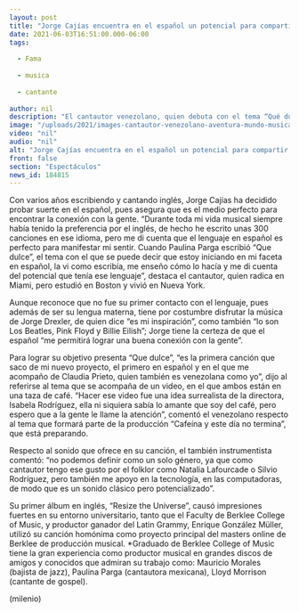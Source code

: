 ```yaml
---
layout: post
title: "Jorge Cajías encuentra en el español un potencial para compartir su sensibilidad"
date: 2021-06-03T16:51:00.000-06:00
tags:
  
  - Fama
  
  - musica
  
  - cantante
  
author: nil
description: "El cantautor venezolano, quien debuta con el tema “Qué dulce”, comparte que Jorge Drexler ha sido su principal inspiración, aunque la música de Pink Floyd, Los Beatles y Billie Eilish han enriquecido su pasión por la música."
image: "/uploads/2021/images-cantautor-venezolano-aventura-mundo-musica.jpeg"
video: "nil"
audio: "nil"
alt: "Jorge Cajías encuentra en el español un potencial para compartir su sensibilidad"
front: false
section: "Espectáculos"
news_id: 184815
---
```


Con varios años escribiendo y cantando inglés, Jorge Cajías ha decidido probar suerte en el español, pues asegura que es el medio perfecto para encontrar la conexión con la gente. “Durante toda mi vida musical siempre había tenido la preferencia por el inglés, de hecho he escrito unas 300 canciones en ese idioma, pero me di cuenta que el lenguaje en español es perfecto para manifestar mi sentir. Cuando Paulina Parga escribió “Que dulce”, el tema con el que se puede decir que estoy iniciando en mi faceta en español, la vi como escribía, me enseño cómo lo hacía y me di cuenta del potencial que tenía ese lenguaje”, destaca el cantautor, quien radica en Miami, pero estudió en Boston y vivió en Nueva York.

Aunque reconoce que no fue su primer contacto con el lenguaje, pues además de ser su lengua materna, tiene por costumbre disfrutar la música de Jorge Drexler, de quien dice “es mi inspiración”, como también “lo son Los Beatles, Pink Floyd y Billie Eilish”; Jorge tiene la certeza de que el español “me permitirá lograr una buena conexión con la gente”. 

Para lograr su objetivo presenta “Que dulce”, “es la primera canción que saco de mi nuevo proyecto, el primero en español y en el que me acompaño de Claudia Prieto, quien también es venezolana como yo”, dijo al referirse al tema que se acompaña de un video, en el que ambos están en una taza de café. “Hacer ese video fue una idea surrealista de la directora, Isabela Rodríguez, ella ni siquiera sabía lo amante que soy del café, pero espero que a la gente le llame la atención”, comentó el venezolano respecto al tema que formará parte de la producción “Cafeína y este día no termina”, que está preparando. 

Respecto al sonido que ofrece en su canción, el también instrumentista comentó: “no podemos definir como un solo género, ya que como cantautor tengo ese gusto por el folklor como Natalia Lafourcade o Silvio Rodríguez, pero también me apoyo en la tecnología, en las computadoras, de modo que es un sonido clásico pero potencializado”. 

Su primer álbum en inglés, “Resize the Universe”, causó impresiones fuertes en su entorno universitario, tanto que el Faculty de Berklee College of Music, y productor ganador del Latin Grammy, Enrique González Müller, utilizó su canción homónima como proyecto principal del masters online de Berklee de producción musical. *Graduado de Berklee College of Music tiene la gran experiencia como productor musical en grandes discos de amigos y conocidos que admiran su trabajo como: Mauricio Morales (bajista de jazz), Paulina Parga (cantautora mexicana), Lloyd Morrison (cantante de gospel). 

(milenio)